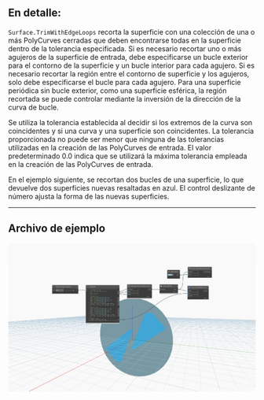 <!--- Autodesk.DesignScript.Geometry.Surface.TrimWithEdgeLoops(surface, loops, tolerance) --->
<!--- IHQBNPJ223NVYG6Y4542YTEX7XGP53QRWLFA6633XPAJMTTLNO7A --->
## En detalle:
`Surface.TrimWithEdgeLoops` recorta la superficie con una colección de una o más PolyCurves cerradas que deben encontrarse todas en la superficie dentro de la tolerancia especificada. Si es necesario recortar uno o más agujeros de la superficie de entrada, debe especificarse un bucle exterior para el contorno de la superficie y un bucle interior para cada agujero. Si es necesario recortar la región entre el contorno de superficie y los agujeros, solo debe especificarse el bucle para cada agujero. Para una superficie periódica sin bucle exterior, como una superficie esférica, la región recortada se puede controlar mediante la inversión de la dirección de la curva de bucle.

Se utiliza la tolerancia establecida al decidir si los extremos de la curva son coincidentes y si una curva y una superficie son coincidentes. La tolerancia proporcionada no puede ser menor que ninguna de las tolerancias utilizadas en la creación de las PolyCurves de entrada. El valor predeterminado 0.0 indica que se utilizará la máxima tolerancia empleada en la creación de las PolyCurves de entrada.

En el ejemplo siguiente, se recortan dos bucles de una superficie, lo que devuelve dos superficies nuevas resaltadas en azul. El control deslizante de número ajusta la forma de las nuevas superficies.

___
## Archivo de ejemplo

![Surface.TrimWithEdgeLoops](./IHQBNPJ223NVYG6Y4542YTEX7XGP53QRWLFA6633XPAJMTTLNO7A_img.jpg)
